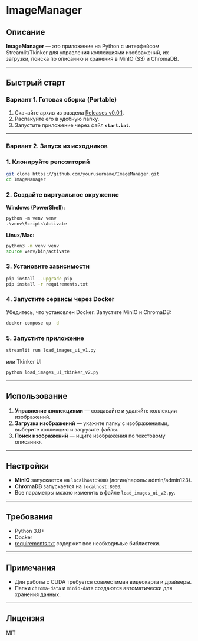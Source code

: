 # ImageManager

## Описание

**ImageManager** — это приложение на Python с интерфейсом Streamlit/Tkinker для управления коллекциями изображений, их загрузки, поиска по описанию и хранения в MinIO (S3) и ChromaDB.

---

## Быстрый старт

### Вариант 1. Готовая сборка (Portable)

1. Скачайте архив из раздела [Releases v0.0.1](https://github.com/Santat2023/ImageManager/releases/tag/v0.0.1).
2. Распакуйте его в удобную папку.
3. Запустите приложение через файл **`start.bat`**.

---

### Вариант 2. Запуск из исходников


### 1. Клонируйте репозиторий

```bash
git clone https://github.com/yourusername/ImageManager.git
cd ImageManager
```

### 2. Создайте виртуальное окружение


**Windows (PowerShell):**
```powershell
python -m venv venv
.\venv\Scripts\Activate
```

**Linux/Mac:**
```bash
python3 -m venv venv
source venv/bin/activate
```

### 3. Установите зависимости

```bash
pip install --upgrade pip
pip install -r requirements.txt
```

### 4. Запустите сервисы через Docker

Убедитесь, что установлен Docker. Запустите MinIO и ChromaDB:

```bash
docker-compose up -d
```

### 5. Запустите приложение

```bash
streamlit run load_images_ui_v1.py
```
или Tkinker UI
```bash
python load_images_ui_tkinker_v2.py
```

---

## Использование

1. **Управление коллекциями** — создавайте и удаляйте коллекции изображений.
2. **Загрузка изображений** — укажите папку с изображениями, выберите коллекцию и загрузите файлы.
3. **Поиск изображений** — ищите изображения по текстовому описанию.

---

## Настройки

- **MinIO** запускается на `localhost:9000` (логин/пароль: admin/admin123).
- **ChromaDB** запускается на `localhost:8000`.
- Все параметры можно изменить в файле `load_images_ui_v2.py`.

---

## Требования

- Python 3.8+
- Docker
- [requirements.txt](requirements.txt) содержит все необходимые библиотеки.

---

## Примечания

- Для работы с CUDA требуется совместимая видеокарта и драйверы.
- Папки `chroma-data` и `minio-data` создаются автоматически для хранения данных.

---

## Лицензия

MIT